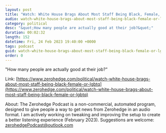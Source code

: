 ```yaml
---
layout: post
title: "Watch: White House Brags About Most Staff Being Black, Female, Or LGBTQ+"
audio: watch-white-house-brags-about-most-staff-being-black-female-or-lgbtq-0
category: political
desc: "&quot;How many people are actually good at their job?&quot;"
duration: 00:02:32
length: 152
datetime: Fri, 24 Feb 2023 19:40:00 +0000
tags: podcast
guid: watch-white-house-brags-about-most-staff-being-black-female-or-lgbtq-0
order: 0
---
```

&quot;How many people are actually good at their job?&quot;

Link: [https://www.zerohedge.com/political/watch-white-house-brags-about-most-staff-being-black-female-or-lgbtq](https://www.zerohedge.com/political/watch-white-house-brags-about-most-staff-being-black-female-or-lgbtq)

About: The Zerohedge Podcast is a non-commercial, automated program, designed to give people a way to get news from Zerohedge in an audio format.  I am actively working on tweaking and improving the setup to create a better listening experience (February 2023).  Suggestions are welcome: [zerohedgePodcast@outlook.com](mailto:zerohedgePodcast@outlook.com)